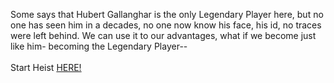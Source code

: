 Some says that Hubert Gallanghar is the only Legendary Player here, but no one has seen him in a decades, no one now know his face, his id, no traces were left behind. We can use it to our advantages, what if we become just like him- becoming the Legendary Player--  
&nbsp;  
Start Heist [HERE!](http://103.178.153.113:40010)